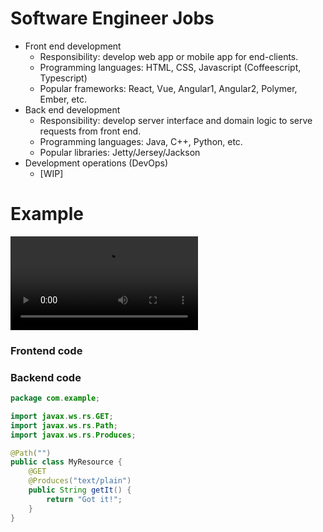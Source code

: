 # Software Engineer Jobs

* Front end development
  * Responsibility: develop web app or mobile app for end-clients.
  * Programming languages: HTML, CSS, Javascript (Coffeescript, Typescript)
  * Popular frameworks: React, Vue, Angular1, Angular2, Polymer, Ember, etc.
* Back end development
  * Responsibility: develop server interface and domain logic to serve requests
    from front end.
  * Programming languages: Java, C++, Python, etc.
  * Popular libraries: Jetty/Jersey/Jackson
* Development operations (DevOps)
  * [WIP]

# Example
![google search](/software_engineer_jobs/google_search_demo.webm)

### Frontend code

### Backend code
```Java
package com.example;

import javax.ws.rs.GET;
import javax.ws.rs.Path;
import javax.ws.rs.Produces;

@Path("")
public class MyResource {
    @GET
    @Produces("text/plain")
    public String getIt() {
        return "Got it!";
    }
}
```
